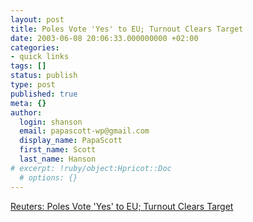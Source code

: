 ```yaml
---
layout: post
title: Poles Vote 'Yes' to EU; Turnout Clears Target
date: 2003-06-08 20:06:33.000000000 +02:00
categories:
- quick links
tags: []
status: publish
type: post
published: true
meta: {}
author:
  login: shanson
  email: papascott-wp@gmail.com
  display_name: PapaScott
  first_name: Scott
  last_name: Hanson
# excerpt: !ruby/object:Hpricot::Doc
  # options: {}
---
```

<p><a title="Welcome, neighbor!" href="http://story.news.yahoo.com/news?tmpl=story&cid=586&ncid=586&e=1&u=/nm/20030608/wl_nm/eu_poland_dc">Reuters: Poles Vote 'Yes' to EU; Turnout Clears Target</a></p>
